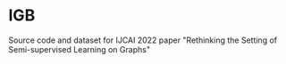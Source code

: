# IGB
Source code and dataset for  IJCAI 2022 paper "Rethinking the Setting of Semi-supervised Learning on Graphs"
